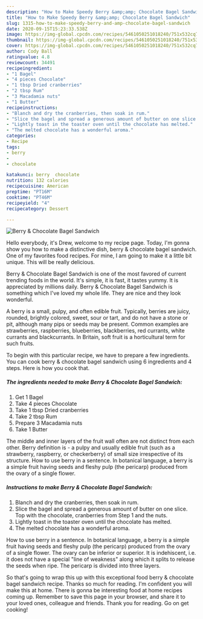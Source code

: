 ```yaml
---
description: "How to Make Speedy Berry &amp;amp; Chocolate Bagel Sandwich"
title: "How to Make Speedy Berry &amp;amp; Chocolate Bagel Sandwich"
slug: 1315-how-to-make-speedy-berry-and-amp-chocolate-bagel-sandwich
date: 2020-09-15T15:23:33.538Z
image: https://img-global.cpcdn.com/recipes/5461050251018240/751x532cq70/berry-chocolate-bagel-sandwich-recipe-main-photo.jpg
thumbnail: https://img-global.cpcdn.com/recipes/5461050251018240/751x532cq70/berry-chocolate-bagel-sandwich-recipe-main-photo.jpg
cover: https://img-global.cpcdn.com/recipes/5461050251018240/751x532cq70/berry-chocolate-bagel-sandwich-recipe-main-photo.jpg
author: Cody Ball
ratingvalue: 4.8
reviewcount: 34491
recipeingredient:
- "1 Bagel"
- "4 pieces Chocolate"
- "1 tbsp Dried cranberries"
- "2 tbsp Rum"
- "3 Macadamia nuts"
- "1 Butter"
recipeinstructions:
- "Blanch and dry the cranberries, then soak in rum."
- "Slice the bagel and spread a generous amount of butter on one slice. Top with the chocolate, cranberries from Step 1 and the nuts."
- "Lightly toast in the toaster oven until the chocolate has melted."
- "The melted chocolate has a wonderful aroma."
categories:
- Recipe
tags:
- berry
- 
- chocolate

katakunci: berry  chocolate 
nutrition: 132 calories
recipecuisine: American
preptime: "PT16M"
cooktime: "PT46M"
recipeyield: "4"
recipecategory: Dessert

---
```



![Berry &amp; Chocolate Bagel Sandwich](https://img-global.cpcdn.com/recipes/5461050251018240/751x532cq70/berry-chocolate-bagel-sandwich-recipe-main-photo.jpg)

Hello everybody, it's Drew, welcome to my recipe page. Today, I'm gonna show you how to make a distinctive dish, berry &amp; chocolate bagel sandwich. One of my favorites food recipes. For mine, I am going to make it a little bit unique. This will be really delicious.

Berry &amp; Chocolate Bagel Sandwich is one of the most favored of current trending foods in the world. It's simple, it is fast, it tastes yummy. It is appreciated by millions daily. Berry &amp; Chocolate Bagel Sandwich is something which I've loved my whole life. They are nice and they look wonderful.

A berry is a small, pulpy, and often edible fruit. Typically, berries are juicy, rounded, brightly colored, sweet, sour or tart, and do not have a stone or pit, although many pips or seeds may be present. Common examples are strawberries, raspberries, blueberries, blackberries, red currants, white currants and blackcurrants. In Britain, soft fruit is a horticultural term for such fruits.


To begin with this particular recipe, we have to prepare a few ingredients. You can cook berry &amp; chocolate bagel sandwich using 6 ingredients and 4 steps. Here is how you cook that.

<!--inarticleads1-->

##### The ingredients needed to make Berry &amp; Chocolate Bagel Sandwich:

1. Get 1 Bagel
1. Take 4 pieces Chocolate
1. Take 1 tbsp Dried cranberries
1. Take 2 tbsp Rum
1. Prepare 3 Macadamia nuts
1. Take 1 Butter


The middle and inner layers of the fruit wall often are not distinct from each other. Berry definition is - a pulpy and usually edible fruit (such as a strawberry, raspberry, or checkerberry) of small size irrespective of its structure. How to use berry in a sentence. In botanical language, a berry is a simple fruit having seeds and fleshy pulp (the pericarp) produced from the ovary of a single flower. 

<!--inarticleads2-->

##### Instructions to make Berry &amp; Chocolate Bagel Sandwich:

1. Blanch and dry the cranberries, then soak in rum.
1. Slice the bagel and spread a generous amount of butter on one slice. Top with the chocolate, cranberries from Step 1 and the nuts.
1. Lightly toast in the toaster oven until the chocolate has melted.
1. The melted chocolate has a wonderful aroma.


How to use berry in a sentence. In botanical language, a berry is a simple fruit having seeds and fleshy pulp (the pericarp) produced from the ovary of a single flower. The ovary can be inferior or superior. It is indehiscent, i.e. it does not have a special &#34;line of weakness&#34; along which it splits to release the seeds when ripe. The pericarp is divided into three layers. 

So that's going to wrap this up with this exceptional food berry &amp; chocolate bagel sandwich recipe. Thanks so much for reading. I'm confident you will make this at home. There is gonna be interesting food at home recipes coming up. Remember to save this page in your browser, and share it to your loved ones, colleague and friends. Thank you for reading. Go on get cooking!
